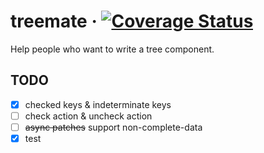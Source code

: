 # treemate · [![Coverage Status](https://coveralls.io/repos/github/07akioni/treemate/badge.svg)](https://coveralls.io/github/07akioni/treemate)

Help people who want to write a tree component.

## TODO
- [x] checked keys & indeterminate keys
- [ ] check action & uncheck action
- [ ] <del>async patches</del> support non-complete-data
- [x] test